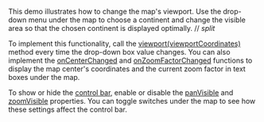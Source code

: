 This demo illustrates how to change the map's viewport. Use the drop-down menu under the map to choose a continent and change the visible area so that the chosen continent is displayed optimally.
// _split_

To implement this functionality, call the [viewport(viewportCoordinates)](/Documentation/ApiReference/UI_Components/dxVectorMap/Methods/#viewportviewportCoordinates) method every time the drop-down box value changes. You can also implement the [onCenterChanged](/Documentation/ApiReference/UI_Components/dxVectorMap/Configuration/#onCenterChanged) and [onZoomFactorChanged](/Documentation/ApiReference/UI_Components/dxVectorMap/Configuration/#onZoomFactorChanged) functions to display the map center's coordinates and the current zoom factor in text boxes under the map.

To show or hide the [control bar](/Documentation/ApiReference/UI_Components/dxVectorMap/Configuration/controlBar/), enable or disable the [panVisible](/Documentation/ApiReference/UI_Components/dxVectorMap/Configuration/controlBar/#panVisible) and [zoomVisible](/Documentation/ApiReference/UI_Components/dxVectorMap/Configuration/controlBar/#zoomVisible) properties. You can toggle switches under the map to see how these settings affect the control bar. 